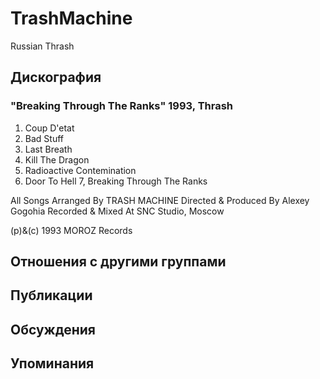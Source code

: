 # TrashMachine

Russian Thrash

## Дискография

### "Breaking Through The Ranks" 1993, Thrash

1. Coup D'etat
2. Bad Stuff
3. Last Breath
4. Kill The Dragon
5. Radioactive Contemination
6. Door To Hell
7, Breaking Through The Ranks

All Songs Arranged By TRASH MACHINE
Directed & Produced By Alexey Gogohia
Recorded & Mixed At SNC Studio, Moscow 

(p)&(c) 1993 MOROZ Records


## Отношения с другими группами


## Публикации


## Обсуждения


## Упоминания

